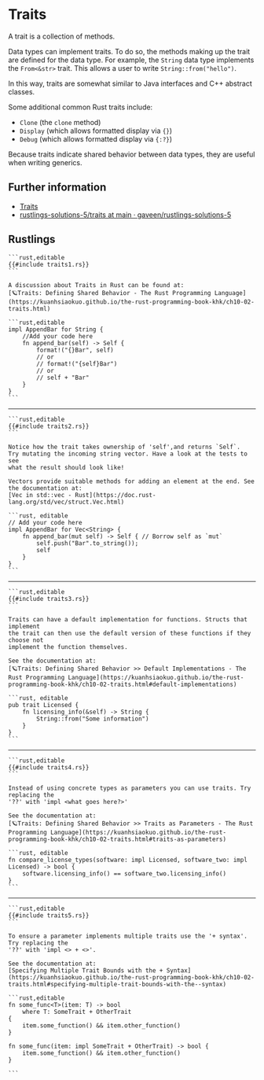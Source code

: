 # Traits

A trait is a collection of methods.

Data types can implement traits. To do so, the methods making up the trait are defined for the data type. For example, the `String` data type implements the `From<&str>` trait. This allows a user to write `String::from("hello")`.

In this way, traits are somewhat similar to Java interfaces and C++ abstract classes.

Some additional common Rust traits include:

- `Clone` (the `clone` method)
- `Display` (which allows formatted display via `{}`)
- `Debug` (which allows formatted display via `{:?}`)

Because traits indicate shared behavior between data types, they are useful when writing generics.

## Further information

- [Traits](https://kuanhsiaokuo.github.io/the-rust-programming-book-khk/ch10-02-traits.html#specifying-multiple-trait-bounds-with-the--syntax)
- [rustlings-solutions-5/traits at main · gaveen/rustlings-solutions-5](https://github.com/gaveen/rustlings-solutions-5/tree/main/traits)

## Rustlings

~~~admonish note title="traits1: Time to implement some traits!" collapsible=true
```rust,editable
{{#include traits1.rs}}
```
~~~

~~~admonish tip title="Hint" collapsible=true
A discussion about Traits in Rust can be found at:
[🪐Traits: Defining Shared Behavior - The Rust Programming Language](https://kuanhsiaokuo.github.io/the-rust-programming-book-khk/ch10-02-traits.html)
~~~

~~~admonish bug title="solution: String" collapsible=true
```rust,editable
impl AppendBar for String {
    //Add your code here
    fn append_bar(self) -> Self {
        format!("{}Bar", self)
        // or
        // format!("{self}Bar")
        // or
        // self + "Bar"
    }
}
```
~~~

---

~~~admonish note title="traits2: implement the trait for a vector of strings." collapsible=true
```rust,editable
{{#include traits2.rs}}
```
~~~

~~~admonish tip title="Hint" collapsible=true
Notice how the trait takes ownership of 'self',and returns `Self`.
Try mutating the incoming string vector. Have a look at the tests to see
what the result should look like!

Vectors provide suitable methods for adding an element at the end. See
the documentation at: 
[Vec in std::vec - Rust](https://doc.rust-lang.org/std/vec/struct.Vec.html)
~~~

~~~admonish bug title="solution: Vec<String> " collapsible=true
```rust, editable
// Add your code here
impl AppendBar for Vec<String> {
    fn append_bar(mut self) -> Self { // Borrow self as `mut`
        self.push("Bar".to_string());
        self
    }
}
```
~~~

---

~~~admonish note title="traits3: implement the Licensed trait for both structures and have them return the same information without writing the same function twice." collapsible=true
```rust,editable
{{#include traits3.rs}}
```
~~~

~~~admonish tip title="Hint" collapsible=true
Traits can have a default implementation for functions. Structs that implement
the trait can then use the default version of these functions if they choose not
implement the function themselves.

See the documentation at: 
[🪐Traits: Defining Shared Behavior >> Default Implementations - The Rust Programming Language](https://kuanhsiaokuo.github.io/the-rust-programming-book-khk/ch10-02-traits.html#default-implementations)
~~~

~~~admonish bug title="solution: Default Trait Method" collapsible=true
```rust, editable
pub trait Licensed {
    fn licensing_info(&self) -> String {
        String::from("Some information")
    }
}
```
~~~

---

~~~admonish note title="traits4: trait bounds" collapsible=true
```rust,editable
{{#include traits4.rs}}
```
~~~

~~~admonish tip title="Hint" collapsible=true
Instead of using concrete types as parameters you can use traits. Try replacing the
'??' with 'impl <what goes here?>'

See the documentation at:
[🪐Traits: Defining Shared Behavior >> Traits as Parameters - The Rust Programming Language](https://kuanhsiaokuo.github.io/the-rust-programming-book-khk/ch10-02-traits.html#traits-as-parameters)
~~~

~~~admonish bug title="solution: impl" collapsible=true
```rust, editable
fn compare_license_types(software: impl Licensed, software_two: impl Licensed) -> bool {
    software.licensing_info() == software_two.licensing_info()
}
```
~~~

---

~~~admonish note title="traits5: impl multiple traits" collapsible=true
```rust,editable
{{#include traits5.rs}}
```
~~~

~~~admonish tip title="Hint" collapsible=true
To ensure a parameter implements multiple traits use the '+ syntax'. Try replacing the
'??' with 'impl <> + <>'.

See the documentation at:
[Specifying Multiple Trait Bounds with the + Syntax](https://kuanhsiaokuo.github.io/the-rust-programming-book-khk/ch10-02-traits.html#specifying-multiple-trait-bounds-with-the--syntax)
~~~

~~~admonish bug title="solution: impl or where" collapsible=true
```rust,editable
fn some_func<T>(item: T) -> bool
    where T: SomeTrait + OtherTrait
{
    item.some_function() && item.other_function()
}

fn some_func(item: impl SomeTrait + OtherTrait) -> bool {
    item.some_function() && item.other_function()
}

```
~~~
